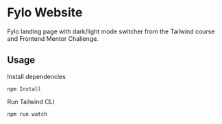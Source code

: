# Fylo Website

Fylo landing page with dark/light mode switcher from the Tailwind course and Frontend Mentor Challenge.

## Usage

Install dependencies

```
npm Install
```

Run Tailwind CLI

```
npm run watch
```

